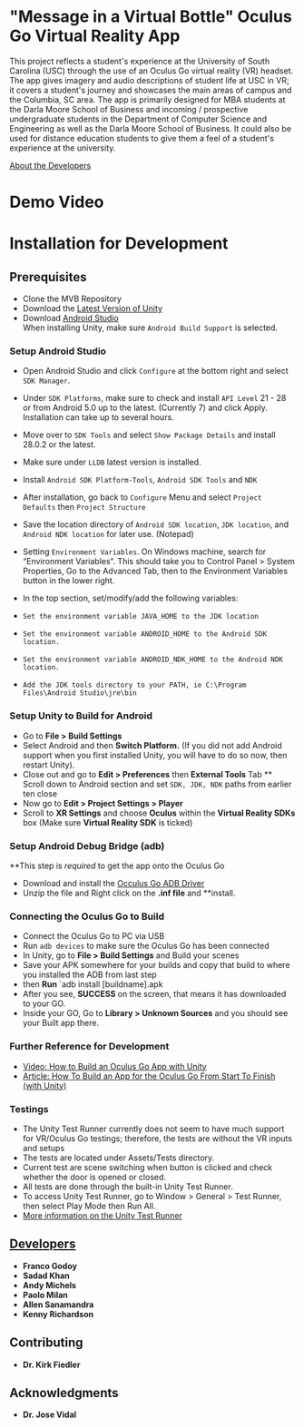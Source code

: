 # "Message in a Virtual Bottle" Oculus Go Virtual Reality App

This project reflects a student's experience at the University of South Carolina (USC) through the use of an Oculus Go virtual reality (VR) headset. The app gives imagery and audio descriptions of student life at USC in VR; it covers a student's journey and showcases the main areas of campus and the Columbia, SC area. The app is primarily designed for MBA students at the Darla Moore School of Business and incoming / prospective undergraduate students in the Department of Computer Science and Engineering as well as the Darla Moore School of Business. It could also be used for distance education students to give them a feel of a student's experience at the university. 

[About the Developers](https://sccapstone.github.io/MVB/about.html)

# Demo Video



# Installation for Development
## Prerequisites
* Clone the MVB Repository
* Download the [Latest Version of Unity](https://unity3d.com/get-unity/download)
* Download [Android Studio](https://developer.android.com/studio/) <br/>
When installing Unity, make sure `Android Build Support` is selected.

### Setup Android Studio
* Open Android Studio and click `Configure` at the bottom right and select `SDK Manager`.
* Under `SDK Platforms`, make sure to check and install `API Level` 21 - 28 or from Android 5.0 up to the latest. (Currently 7) and click Apply. Installation can take up to several hours.

* Move over to `SDK Tools` and select `Show Package Details` and install 28.0.2 or the latest. 
* Make sure under `LLDB` latest version is installed.
* Install `Android SDK Platform-Tools`, `Android SDK Tools` and `NDK`
* After installation, go back to `Configure` Menu and select `Project Defaults` then `Project Structure`
* Save the location directory of `Android SDK location`, `JDK location`, and `Android NDK location` for later use. (Notepad)
* Setting `Environment Variables`. On Windows machine, search for “Environment Variables”. This should take you to Control Panel > System Properties, Go to the Advanced Tab, then to the Environment Variables button in the lower right.
* In the top section, set/modify/add the following variables:
* `Set the environment variable JAVA_HOME to the JDK location`
* `Set the environment variable ANDROID_HOME to the Android SDK location.`
* `Set the environment variable ANDROID_NDK_HOME to the Android NDK location.`
* `Add the JDK tools directory to your PATH, ie C:\Program Files\Android Studio\jre\bin`

### Setup Unity to Build for Android
* Go to **File > Build Settings**
* Select Android and then **Switch Platform.** (If you did not add Android support when you first installed Unity, you will have to do so now, then restart Unity).
* Close out and go to **Edit > Preferences** then **External Tools** Tab
** Scroll down to Android section and set `SDK, JDK, NDK` paths from earlier ten close
* Now go to **Edit > Project Settings > Player**
* Scroll to **XR Settings** and choose **Oculus** within the **Virtual Reality SDKs** box (Make sure **Virtual Reality SDK** is ticked)

### Setup Android Debug Bridge (adb)
**This step is *required* to get the app onto the Oculus Go

* Download and install the [Occulus Go ADB Driver](https://developer.oculus.com/downloads/package/oculus-go-adb-drivers/)
* Unzip the file and Right click on the **.inf file** and **install.

### Connecting the Oculus Go to Build
* Connect the Oculus Go to PC via USB
* Run `adb devices` to make sure the Oculus Go has been connected
* In Unity, go to **File > Build Settings** and Build your scenes
* Save your APK somewhere for your builds and copy that build to where you installed the ADB from last step
* then **Run** `adb install [buildname].apk
* After you see, **SUCCESS** on the screen, that means it has downloaded to your GO.
* Inside your GO, Go to **Library > Unknown Sources** and you should see your Built app there.

### Further Reference for Development
* [Video: How to Build an Oculus Go App with Unity](https://www.youtube.com/watch?v=LSypZfOChYE)
* [Article: How To Build an App for the Oculus Go From Start To Finish (with Unity)](https://medium.com/inborn-experience/how-to-build-an-app-for-the-oculus-go-from-start-to-finish-with-unity-cb72d931ddae)

### Testings
* The Unity Test Runner currently does not seem to have much support for VR/Oculus Go testings; therefore, the tests are without the VR inputs and setups
* The tests are located under Assets/Tests directory.
* Current test are scene switching when button is clicked and check whether the door is opened or closed. 
* All tests are done through the built-in Unity Test Runner. 
* To access Unity Test Runner, go to Window > General > Test Runner, then select Play Mode then Run All.
* [More information on the Unity Test Runner](https://docs.unity3d.com/Manual/testing-editortestsrunner.html)


## [Developers](https://sccapstone.github.io/MVB/about.html)

* **Franco Godoy**
* **Sadad Khan**
* **Andy Michels**
* **Paolo Milan**
* **Allen Sanamandra**
* **Kenny Richardson**

## Contributing

* **Dr. Kirk Fiedler**

## Acknowledgments

* **Dr. Jose Vidal**
